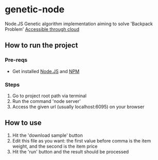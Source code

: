 # genetic-node
Node.JS Genetic algorithm implementation aiming to solve 'Backpack Problem'
[Accessible through cloud](https://ia-challenge.mybluemix.net/ "IA Challenge Page")
## How to run the project
### Pre-reqs
- Get installed [Node.JS](https://nodejs.org/en/ "Node.JS official page") and [NPM](npmjs.com "Node Package Manager") 

### Steps
1. Go to project root path via terminal
2. Run the command 'node server'
3. Access the given url (usually localhost:6095) on your browser

## How to use
1. Hit the 'download sample' button
2. Edit this file as you want: the first value before comma is the item weight, and the second is the item price
3. Hit the 'run' button and the result should be processed
